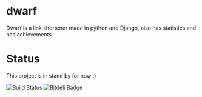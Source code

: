 dwarf
=====

Dwarf is a link shortener made in python and Django, also has statistics and has achievements

Status
======

This project is in stand by for now :)

[![Build Status](https://travis-ci.org/slok/dwarf.png?branch=master)](https://travis-ci.org/slok/dwarf)
[![Bitdeli Badge](https://d2weczhvl823v0.cloudfront.net/slok/dwarf/trend.png)](https://bitdeli.com/free "Bitdeli Badge")
